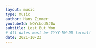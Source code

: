 ```yaml
---
layout: music
type: music
author: Hans Zimmer
youtubeId: kOYcbod5J0w
subtitle: Lost But Won
# All dates must be YYYY-MM-DD format!
date: 2021-10-23
---
```


